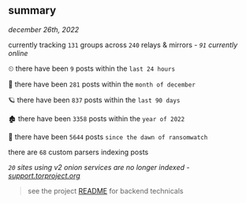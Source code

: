 
## summary
_december 26th, 2022_

currently tracking `131` groups across `240` relays & mirrors - _`91` currently online_

⏲ there have been `9` posts within the `last 24 hours`

🦈 there have been `281` posts within the `month of december`

🪐 there have been `837` posts within the `last 90 days`

🏚 there have been `3358` posts within the `year of 2022`

🦕 there have been `5644` posts `since the dawn of ransomwatch`

there are `68` custom parsers indexing posts

_`20` sites using v2 onion services are no longer indexed - [support.torproject.org](https://support.torproject.org/onionservices/v2-deprecation/)_

> see the project [README](https://github.com/joshhighet/ransomwatch#ransomwatch--) for backend technicals
